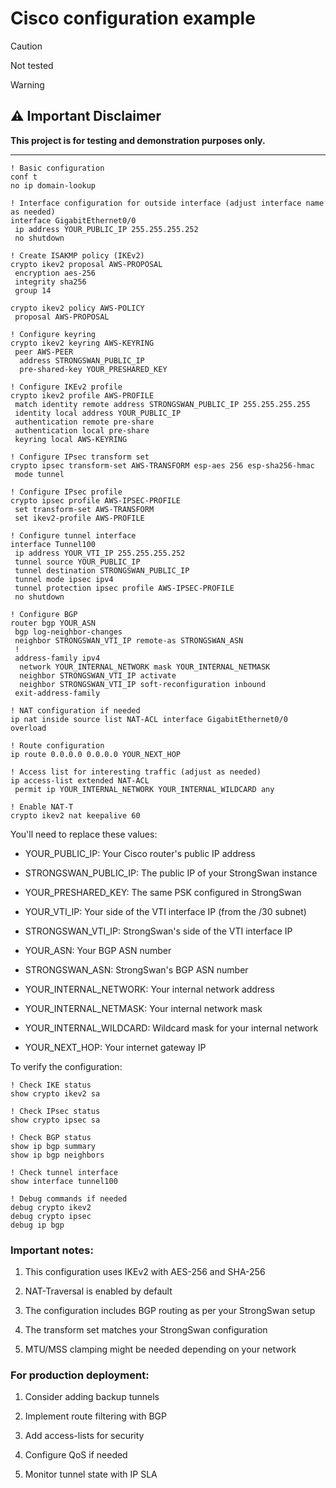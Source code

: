 # Cisco configuration example

> [!CAUTION]

Not tested

> [!WARNING]  
> ## ⚠️ Important Disclaimer
>
> **This project is for testing and demonstration purposes only.**
>


---

```cisco
! Basic configuration
conf t
no ip domain-lookup

! Interface configuration for outside interface (adjust interface name as needed)
interface GigabitEthernet0/0
 ip address YOUR_PUBLIC_IP 255.255.255.252
 no shutdown

! Create ISAKMP policy (IKEv2)
crypto ikev2 proposal AWS-PROPOSAL
 encryption aes-256
 integrity sha256
 group 14

crypto ikev2 policy AWS-POLICY
 proposal AWS-PROPOSAL

! Configure keyring
crypto ikev2 keyring AWS-KEYRING
 peer AWS-PEER
  address STRONGSWAN_PUBLIC_IP
  pre-shared-key YOUR_PRESHARED_KEY

! Configure IKEv2 profile
crypto ikev2 profile AWS-PROFILE
 match identity remote address STRONGSWAN_PUBLIC_IP 255.255.255.255
 identity local address YOUR_PUBLIC_IP
 authentication remote pre-share
 authentication local pre-share
 keyring local AWS-KEYRING

! Configure IPsec transform set
crypto ipsec transform-set AWS-TRANSFORM esp-aes 256 esp-sha256-hmac
 mode tunnel

! Configure IPsec profile
crypto ipsec profile AWS-IPSEC-PROFILE
 set transform-set AWS-TRANSFORM
 set ikev2-profile AWS-PROFILE

! Configure tunnel interface
interface Tunnel100
 ip address YOUR_VTI_IP 255.255.255.252
 tunnel source YOUR_PUBLIC_IP
 tunnel destination STRONGSWAN_PUBLIC_IP
 tunnel mode ipsec ipv4
 tunnel protection ipsec profile AWS-IPSEC-PROFILE
 no shutdown

! Configure BGP
router bgp YOUR_ASN
 bgp log-neighbor-changes
 neighbor STRONGSWAN_VTI_IP remote-as STRONGSWAN_ASN
 !
 address-family ipv4
  network YOUR_INTERNAL_NETWORK mask YOUR_INTERNAL_NETMASK
  neighbor STRONGSWAN_VTI_IP activate
  neighbor STRONGSWAN_VTI_IP soft-reconfiguration inbound
 exit-address-family

! NAT configuration if needed
ip nat inside source list NAT-ACL interface GigabitEthernet0/0 overload

! Route configuration
ip route 0.0.0.0 0.0.0.0 YOUR_NEXT_HOP

! Access list for interesting traffic (adjust as needed)
ip access-list extended NAT-ACL
 permit ip YOUR_INTERNAL_NETWORK YOUR_INTERNAL_WILDCARD any

! Enable NAT-T
crypto ikev2 nat keepalive 60
```

You'll need to replace these values:

- YOUR_PUBLIC_IP: Your Cisco router's public IP address

- STRONGSWAN_PUBLIC_IP: The public IP of your StrongSwan instance

- YOUR_PRESHARED_KEY: The same PSK configured in StrongSwan

- YOUR_VTI_IP: Your side of the VTI interface IP (from the /30 subnet)

- STRONGSWAN_VTI_IP: StrongSwan's side of the VTI interface IP

- YOUR_ASN: Your BGP ASN number

- STRONGSWAN_ASN: StrongSwan's BGP ASN number

- YOUR_INTERNAL_NETWORK: Your internal network address

- YOUR_INTERNAL_NETMASK: Your internal network mask

- YOUR_INTERNAL_WILDCARD: Wildcard mask for your internal network

- YOUR_NEXT_HOP: Your internet gateway IP

To verify the configuration:

```
! Check IKE status
show crypto ikev2 sa

! Check IPsec status
show crypto ipsec sa

! Check BGP status
show ip bgp summary
show ip bgp neighbors

! Check tunnel interface
show interface tunnel100

! Debug commands if needed
debug crypto ikev2
debug crypto ipsec
debug ip bgp
```

### Important notes:

1. This configuration uses IKEv2 with AES-256 and SHA-256

2. NAT-Traversal is enabled by default

3. The configuration includes BGP routing as per your StrongSwan setup

4. The transform set matches your StrongSwan configuration

5. MTU/MSS clamping might be needed depending on your network

### For production deployment:

1. Consider adding backup tunnels

2. Implement route filtering with BGP

3. Add access-lists for security

4. Configure QoS if needed

5. Monitor tunnel state with IP SLA